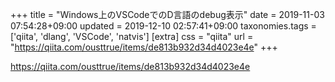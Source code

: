 +++
title = "Windows上のVSCodeでのD言語のdebug表示"
date = 2019-11-03 07:54:28+09:00
updated = 2019-12-10 02:57:41+09:00
taxonomies.tags = ['qiita', 'dlang', 'VSCode', 'natvis']
[extra]
css = "qiita"
url = "https://qiita.com/ousttrue/items/de813b932d34d4023e4e"
+++

<https://qiita.com/ousttrue/items/de813b932d34d4023e4e>

